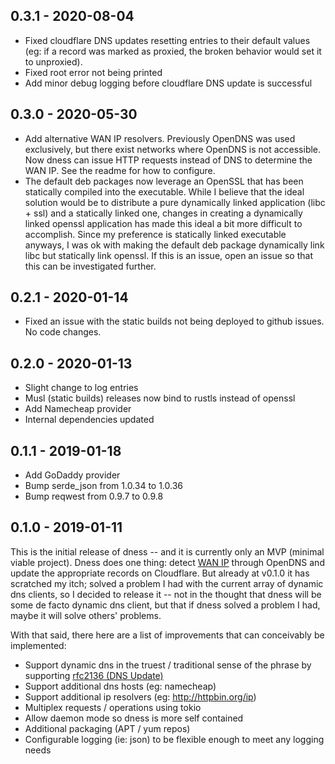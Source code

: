 ## 0.3.1 - 2020-08-04

- Fixed cloudflare DNS updates resetting entries to their default values (eg: if a record was marked as proxied, the broken behavior would set it to unproxied).
- Fixed root error not being printed
- Add minor debug logging before cloudflare DNS update is successful

## 0.3.0 - 2020-05-30

- Add alternative WAN IP resolvers. Previously OpenDNS was used exclusively, but there exist networks where OpenDNS is not accessible. Now dness can issue HTTP requests instead of DNS to determine the WAN IP. See the readme for how to configure.
- The default deb packages now leverage an OpenSSL that has been statically compiled into the executable. While I believe that the ideal solution would be to distribute a pure dynamically linked application (libc + ssl) and a statically linked one, changes in creating a dynamically linked openssl application has made this ideal a bit more difficult to accomplish. Since my preference is statically linked executable anyways, I was ok with making the default deb package dynamically link libc but statically link openssl. If this is an issue, open an issue so that this can be investigated further.

## 0.2.1 - 2020-01-14

- Fixed an issue with the static builds not being deployed to github issues. No code changes.

## 0.2.0 - 2020-01-13

- Slight change to log entries
- Musl (static builds) releases now bind to rustls instead of openssl
- Add Namecheap provider
- Internal dependencies updated

## 0.1.1 - 2019-01-18

- Add GoDaddy provider
- Bump serde_json from 1.0.34 to 1.0.36
- Bump reqwest from 0.9.7 to 0.9.8

## 0.1.0 - 2019-01-11

This is the initial release of dness -- and it is currently only an MVP (minimal viable project). Dness does one thing: detect [WAN IP](https://en.wikipedia.org/wiki/Wide_area_network) through OpenDNS and update the appropriate records on Cloudflare. But already at v0.1.0 it has scratched my itch; solved a problem I had with the current array of dynamic dns clients, so I decided to release it -- not in the thought that dness will be some de facto dynamic dns client, but that if dness solved a problem I had, maybe it will solve others' problems.

With that said, there here are a list of improvements that can conceivably be implemented:

- Support dynamic dns in the truest / traditional sense of the phrase by supporting [rfc2136 (DNS Update)](https://tools.ietf.org/html/rfc2136)
- Support additional dns hosts (eg: namecheap)
- Support additional ip resolvers (eg: http://httpbin.org/ip)
- Multiplex requests / operations using tokio
- Allow daemon mode so dness is more self contained
- Additional packaging (APT / yum repos)
- Configurable logging (ie: json) to be flexible enough to meet any logging needs
